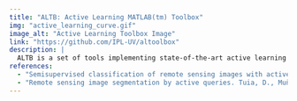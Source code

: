 ```yaml
---
title: "ALTB: Active Learning MATLAB(tm) Toolbox"
img: "active_learning_curve.gif"
image_alt: "Active Learning Toolbox Image"
link: "https://github.com/IPL-UV/altoolbox"
description: |
  ALTB is a set of tools implementing state-of-the-art active learning algorithms for remote sensing applications.
references:
  - "Semisupervised classification of remote sensing images with active queries. Munoz-Mari, J., Tuia, D., and Camps-Valls, G. IEEE Transactions on Geoscience and Remote Sensing 50(10): 3751-3763, 2012."
  - "Remote sensing image segmentation by active queries. Tuia, D., Muñoz-Marí, J., Camps-Valls, G. Pattern Recognition 45(6): 2180-2192, 2012."
---
```

